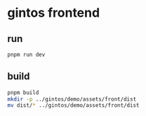 # gintos frontend

## run

```bash
pnpm run dev
```

## build

```bash
pnpm build
mkdir -p ../gintos/demo/assets/front/dist
mv dist/* ../gintos/demo/assets/front/dist
```

